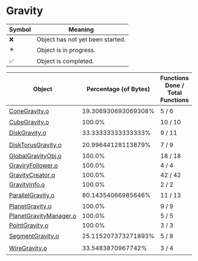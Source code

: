 # Gravity
| Symbol | Meaning 
| ------------- | ------------- 
| :x: | Object has not yet been started. 
| :eight_pointed_black_star: | Object is in progress. 
| :white_check_mark: | Object is completed. 


| Object | Percentage (of Bytes) | Functions Done / Total Functions | Percentage (Functions) | Status 
| ------------- | ------------- | ------------- | ------------- | ------------- 
| [ConeGravity.o](https://github.com/shibbo/Petari/blob/master/docs/lib/Gravity/ConeGravity.md) | 19.306930693069308% | 5 / 6 | 83.33333333333334% | :eight_pointed_black_star: 
| [CubeGravity.o](https://github.com/shibbo/Petari/blob/master/docs/lib/Gravity/CubeGravity.md) | 100.0% | 10 / 10 | 100.0% | :white_check_mark: 
| [DiskGravity.o](https://github.com/shibbo/Petari/blob/master/docs/lib/Gravity/DiskGravity.md) | 33.33333333333333% | 9 / 11 | 81.81818181818183% | :eight_pointed_black_star: 
| [DiskTorusGravity.o](https://github.com/shibbo/Petari/blob/master/docs/lib/Gravity/DiskTorusGravity.md) | 20.99644128113879% | 7 / 9 | 77.77777777777779% | :eight_pointed_black_star: 
| [GlobalGravityObj.o](https://github.com/shibbo/Petari/blob/master/docs/lib/Gravity/GlobalGravityObj.md) | 100.0% | 18 / 18 | 100.0% | :white_check_mark: 
| [GraviryFollower.o](https://github.com/shibbo/Petari/blob/master/docs/lib/Gravity/GraviryFollower.md) | 100.0% | 4 / 4 | 100.0% | :white_check_mark: 
| [GravityCreator.o](https://github.com/shibbo/Petari/blob/master/docs/lib/Gravity/GravityCreator.md) | 100.0% | 42 / 42 | 100.0% | :white_check_mark: 
| [GravityInfo.o](https://github.com/shibbo/Petari/blob/master/docs/lib/Gravity/GravityInfo.md) | 100.0% | 2 / 2 | 100.0% | :white_check_mark: 
| [ParallelGravity.o](https://github.com/shibbo/Petari/blob/master/docs/lib/Gravity/ParallelGravity.md) | 80.14354066985646% | 11 / 13 | 84.61538461538461% | :eight_pointed_black_star: 
| [PlanetGravity.o](https://github.com/shibbo/Petari/blob/master/docs/lib/Gravity/PlanetGravity.md) | 100.0% | 9 / 9 | 100.0% | :white_check_mark: 
| [PlanetGravityManager.o](https://github.com/shibbo/Petari/blob/master/docs/lib/Gravity/PlanetGravityManager.md) | 100.0% | 5 / 5 | 100.0% | :white_check_mark: 
| [PointGravity.o](https://github.com/shibbo/Petari/blob/master/docs/lib/Gravity/PointGravity.md) | 100.0% | 3 / 3 | 100.0% | :white_check_mark: 
| [SegmentGravity.o](https://github.com/shibbo/Petari/blob/master/docs/lib/Gravity/SegmentGravity.md) | 25.115207373271893% | 5 / 8 | 62.5% | :eight_pointed_black_star: 
| [WireGravity.o](https://github.com/shibbo/Petari/blob/master/docs/lib/Gravity/WireGravity.md) | 33.5483870967742% | 3 / 4 | 75.0% | :eight_pointed_black_star: 
